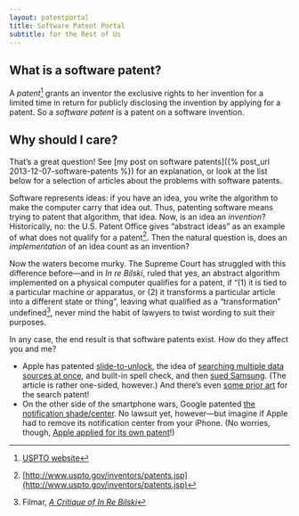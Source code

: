 ```yaml
---
layout: patentportal
title: Software Patent Portal
subtitle: for the Rest of Us
---
```


## What is a software patent?

A <dfn>patent</dfn>[^1] grants an inventor the exclusive rights to her
invention for a limited time in return for publicly disclosing the invention
by applying for a patent. So a <dfn>software patent</dfn> is a patent on a
software invention.

## Why should I care?

That’s a great question! See
[my post on software patents]({% post_url 2013-12-07-software-patents %})
for an explanation, or look at the list
below for a selection of articles about the problems with software patents.

Software represents ideas: if you have an idea, you write the algorithm to
make the computer carry that idea out. Thus, patenting software means trying
to patent that algorithm, that idea. Now, is an idea an *invention*?
Historically, no: the U.S. Patent Office gives “abstract ideas” as an
example of what does not qualify for a patent[^2]. Then the natural question
is, does an *implementation* of an idea count as an invention?

Now the waters become murky. The Supreme Court has struggled with this
difference before—and in *In re Bilski*, ruled that yes, an abstract
algorithm implemented on a physical computer qualifies for a patent, if “(1)
it is tied to a particular machine or apparatus, or (2) it transforms a
particular article into a different state or thing”, leaving what qualified
as a “transformation” undefined[^3], never mind the habit of lawyers to
twist wording to suit their purposes.

In any case, the end result is that software patents exist. How do they
affect you and me?

- Apple has patented
  [slide-to-unlock](http://patft.uspto.gov/netacgi/nph-Parser?Sect1=PTO1&Sect2=HITOFF&d=PALL&p=1&u=%2Fnetahtml%2FPTO%2Fsrchnum.htm&r=1&f=G&l=50&s1=8,046,721.PN.&OS=PN/8,046,721&RS=PN/8,046,721),
  the idea of
  [searching multiple data sources at once](http://patft.uspto.gov/netacgi/nph-Parser?Sect2=PTO1&Sect2=HITOFF&p=1&u=/netahtml/PTO/search-bool.html&r=1&f=G&l=50&d=PALL&RefSrch=yes&Query=PN/8086604),
  and built-in spell check, and then
  [sued Samsung](http://www.businessinsider.com/apple-sues-samsumg-for-slide-to-unlock-2012-2). (The
  article is rather one-sided, however.) And there’s even
  [some prior art](http://patents.stackexchange.com/questions/699/prior-art-for-apples-unified-search-patent)
  for the search patent!
- On the other side of the smartphone wars, Google patented
  [the notification shade/center](http://www.google.com/patents/US20090249247). No
  lawsuit yet, however—but imagine if Apple had to remove its notification
  center from your iPhone. (No worries, though, [Apple applied for its own patent](https://www.google.com/patents/WO2012170446A3)!)

<!--I couldn't have told you the first thing about Java before this problem. I -->
<!--have done, and still do, a significant amount of programming in other -->
<!--languages. __I've written blocks of code like rangeCheck a hundred times -->
<!--before. I could do it, you could do it.__ The idea that someone would copy -->
<!--that when they could do it themselves just as fast, it was an -->
<!--accident. There's no way you could say that was speeding them along to the -->
<!--marketplace. You're one of the best lawyers in America, how could you even -->
<!--make that kind of argument? -->

<!-- —Judge Alsup, in *Oracle v Google* (emphasis added) -->

[^1]: [USPTO website](http://www.uspto.gov/main/glossary/#patent)
[^2]: [http://www.uspto.gov/inventors/patents.jsp](http://www.uspto.gov/inventors/patents.jsp)
[^3]: Filmar, [*A Critique of In Re Bilski*](http://papers.ssrn.com/sol3/papers.cfm?abstract_id=2252263)
